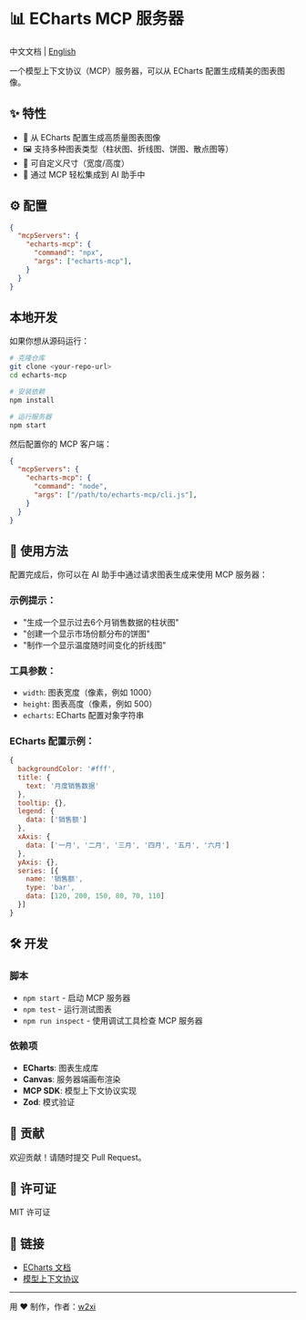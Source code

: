 # 📊 ECharts MCP 服务器

中文文档 | [English](./README.md)

一个模型上下文协议（MCP）服务器，可以从 ECharts 配置生成精美的图表图像。

## ✨ 特性

- 🎨 从 ECharts 配置生成高质量图表图像
- 🖼️ 支持多种图表类型（柱状图、折线图、饼图、散点图等）
- 📐 可自定义尺寸（宽度/高度）
- 🎯 通过 MCP 轻松集成到 AI 助手中

## ⚙️ 配置

```json
{
  "mcpServers": {
    "echarts-mcp": {
      "command": "npx",
      "args": ["echarts-mcp"],
    }
  }
}
```

## 本地开发

如果你想从源码运行：

```bash
# 克隆仓库
git clone <your-repo-url>
cd echarts-mcp

# 安装依赖
npm install

# 运行服务器
npm start
```

然后配置你的 MCP 客户端：

```json
{
  "mcpServers": {
    "echarts-mcp": {
      "command": "node",
      "args": ["/path/to/echarts-mcp/cli.js"],
    }
  }
}
```

## 📖 使用方法

配置完成后，你可以在 AI 助手中通过请求图表生成来使用 MCP 服务器：

### 示例提示：

- "生成一个显示过去6个月销售数据的柱状图"
- "创建一个显示市场份额分布的饼图"
- "制作一个显示温度随时间变化的折线图"

### 工具参数：

- `width`: 图表宽度（像素，例如 1000）
- `height`: 图表高度（像素，例如 500）
- `echarts`: ECharts 配置对象字符串

### ECharts 配置示例：

```javascript
{
  backgroundColor: '#fff',
  title: {
    text: '月度销售数据'
  },
  tooltip: {},
  legend: {
    data: ['销售额']
  },
  xAxis: {
    data: ['一月', '二月', '三月', '四月', '五月', '六月']
  },
  yAxis: {},
  series: [{
    name: '销售额',
    type: 'bar',
    data: [120, 200, 150, 80, 70, 110]
  }]
}
```

## 🛠️ 开发

### 脚本

- `npm start` - 启动 MCP 服务器
- `npm test` - 运行测试图表
- `npm run inspect` - 使用调试工具检查 MCP 服务器

### 依赖项

- **ECharts**: 图表生成库
- **Canvas**: 服务器端画布渲染
- **MCP SDK**: 模型上下文协议实现
- **Zod**: 模式验证

## 🤝 贡献

欢迎贡献！请随时提交 Pull Request。

## 📄 许可证

MIT 许可证

## 🔗 链接

- [ECharts 文档](https://echarts.apache.org/zh/index.html)
- [模型上下文协议](https://modelcontextprotocol.io/)

---

用 ❤️ 制作，作者：[w2xi](https://github.com/w2xi) 